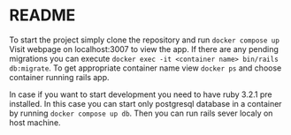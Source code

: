 # README
To start the project simply clone the repository and run `docker compose up`
Visit webpage on localhost:3007 to view the app.
If there are any pending migrations you can execute `docker exec -it <container name> bin/rails db:migrate`.
To get appropriate container name view `docker ps` and choose container running rails app.

In case if you want to start development you need to have ruby 3.2.1 pre installed.
In this case you can start only postgresql database in a container by running `docker compose up db`.
Then you can run rails sever localy on host machine.
